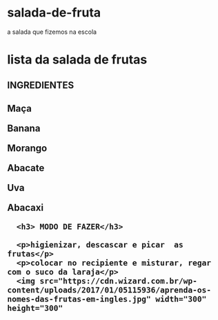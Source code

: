 # salada-de-fruta
a salada que fizemos na escola 
<!DOCTYPE.ml>
<html lang="PT-BR">
  <head>
    <meta charset="UTF-8">
    <title>salada de frutas</title>
  </head>
  
  <body>
    <h1 style="text-aling: center">lista da salada de frutas</h1>
    <H2>INGREDIENTES<h2>
      <p>Maça</p>
      <p>Banana</p>
      <p>Morango</p>
      <p>Abacate</p>
      <p>Uva</p>
      <p>Abacaxi</p>
      
      <h3> MODO DE FAZER</h3>
      
      <p>higienizar, descascar e picar  as frutas</p>
      <p>colocar no recipiente e misturar, regar com o suco da laraja</p>
      <img src="https://cdn.wizard.com.br/wp-content/uploads/2017/01/05115936/aprenda-os-nomes-das-frutas-em-ingles.jpg" width="300"  height="300"
